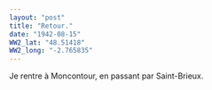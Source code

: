 ```yaml
---
layout: "post"
title: "Retour."
date: "1942-08-15"
WW2_lat: "48.51418"
WW2_long: "-2.765835"
---
```


Je rentre à Moncontour, en passant par Saint-Brieux.


<div class="histoire"></div>

<div class="commentaire"></div>